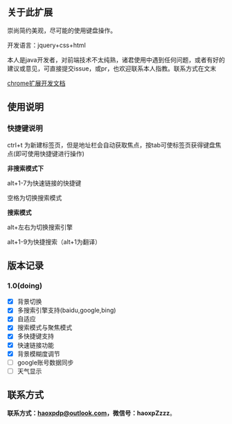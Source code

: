 ## 关于此扩展

崇尚简约美观，尽可能的使用键盘操作。

开发语言：jquery+css+html

本人是java开发者，对前端技术不太纯熟，诸君使用中遇到任何问题，或者有好的建议或意见，可直接提交issue，或pr，也欢迎联系本人指教。联系方式在文末

[chrome扩展开发文档](https://crxdoc-zh.appspot.com/extensions/devguide)

## 使用说明

### 快捷键说明

ctrl+t 为新建标签页，但是地址栏会自动获取焦点，按tab可使标签页获得键盘焦点(即可使用快捷键进行操作)

**非搜索模式下**

alt+1-7为快速链接的快捷键

空格为切换搜索模式

**搜索模式**

alt+左右为切换搜索引擎

alt+1-9为快捷搜索（alt+1为翻译）

## 版本记录 

### 1.0(doing)

* [X] 背景切换
* [x] 多搜索引擎支持(baidu,google,bing)
* [x] 自适应
* [x] 搜索模式与聚焦模式
* [x] 多快捷键支持
* [x] 快速链接功能
* [x] 背景模糊度调节
* [ ] google账号数据同步
* [ ] 天气显示
<!-- * [ ] 背景图切换缩略图显示 -->

## 联系方式

**联系方式：haoxpdp@outlook.com，微信号：haoxpZzzz**。

